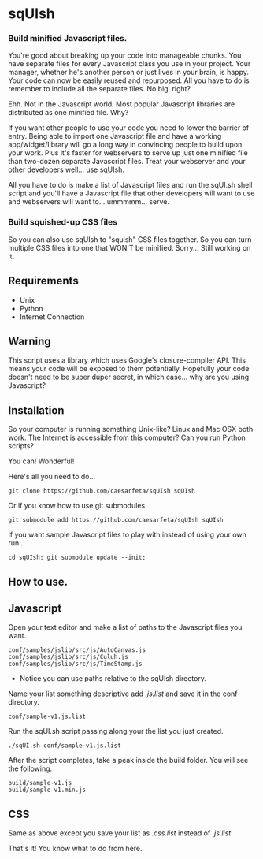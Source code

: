 # sqUIsh

### Build minified Javascript files.

You're good about breaking up your code into manageable chunks.  You have separate files for every Javascript class you use in your project.  Your manager, whether he's another person or just lives in your brain, is happy.  Your code can now be easily reused and repurposed.  All you have to do is remember to include all the separate files.  No big, right?

Ehh.  Not in the Javascript world.  Most popular Javascript libraries are distributed as one minified file.  Why?

If you want other people to use your code you need to lower the barrier of entry.  Being able to import one Javascript file and have a working app/widget/library will go a long way in convincing people to build upon your work.  Plus it's faster for webservers to serve up just one minified file than two-dozen separate Javascript files.  Treat your webserver and your other developers well... use sqUIsh.

All you have to do is make a list of Javascript files and run the sqUI.sh shell script and you'll have a Javascript file that other developers will want to use and webservers will want to... ummmmm... serve.

### Build squished-up CSS files

So you can also use sqUIsh to "squish" CSS files together.  So you can turn multiple CSS files into one that WON'T be minified.  Sorry... Still working on it.

## Requirements
* Unix
* Python
* Internet Connection

## Warning

This script uses a library which uses Google's closure-compiler API.  This means your code will be exposed to them potentially.  Hopefully your code doesn't need to be super duper secret, in which case... why are you using Javascript?

## Installation

So your computer is running something Unix-like? Linux and Mac OSX both work.
The Internet is accessible from this computer?
Can you run Python scripts?

You can!  Wonderful!

Here's all you need to do...

	git clone https://github.com/caesarfeta/sqUIsh sqUIsh

Or if you know how to use git submodules.

	git submodule add https://github.com/caesarfeta/sqUIsh sqUIsh

If you want sample Javascript files to play with instead of using your own run...

	cd sqUIsh; git submodule update --init;

## How to use.
## Javascript
Open your text editor and make a list of paths to the Javascript files you want.

	conf/samples/jslib/src/js/AutoCanvas.js
	conf/samples/jslib/src/js/Culuh.js
	conf/samples/jslib/src/js/TimeStamp.js

* Notice you can use paths relative to the sqUIsh directory.

Name your list something descriptive add *.js.list* and save it in the conf directory.

	conf/sample-v1.js.list

Run the sqUI.sh script passing along your the list you just created.

	./sqUI.sh conf/sample-v1.js.list

After the script completes, take a peak inside the build folder.  You will see the following.

	build/sample-v1.js
	build/sample-v1.min.js

## CSS

Same as above except you save your list as *.css.list* instead of *.js.list*

That's it!  You know what to do from here.